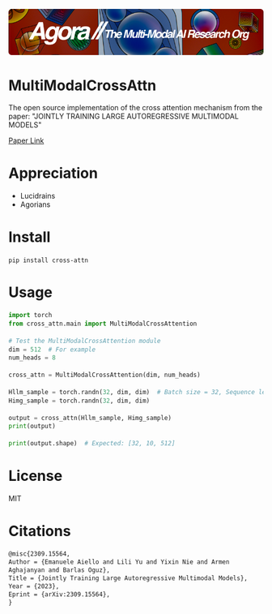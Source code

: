 [![Multi-Modality](agorabanner.png)](https://discord.gg/qUtxnK2NMf)

# MultiModalCrossAttn
The open source implementation of the cross attention mechanism from the paper: "JOINTLY TRAINING LARGE AUTOREGRESSIVE MULTIMODAL MODELS"


[Paper Link](https://arxiv.org/pdf/2309.15564.pdf)

# Appreciation
* Lucidrains
* Agorians



# Install
`pip install cross-attn`

# Usage
```python
import torch
from cross_attn.main import MultiModalCrossAttention

# Test the MultiModalCrossAttention module
dim = 512  # For example
num_heads = 8

cross_attn = MultiModalCrossAttention(dim, num_heads)

Hllm_sample = torch.randn(32, dim, dim)  # Batch size = 32, Sequence length = 10
Himg_sample = torch.randn(32, dim, dim)

output = cross_attn(Hllm_sample, Himg_sample)
print(output)

print(output.shape)  # Expected: [32, 10, 512]

```



# License
MIT

# Citations
```
@misc{2309.15564,
Author = {Emanuele Aiello and Lili Yu and Yixin Nie and Armen Aghajanyan and Barlas Oguz},
Title = {Jointly Training Large Autoregressive Multimodal Models},
Year = {2023},
Eprint = {arXiv:2309.15564},
}
```
